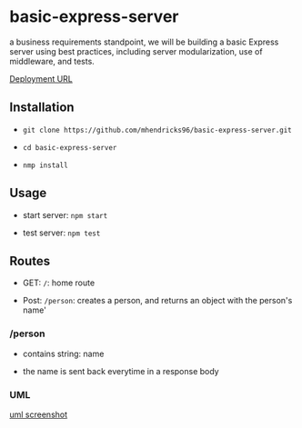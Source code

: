 # basic-express-server

a business requirements standpoint, we will be building a basic Express server using best practices, including server modularization, use of middleware, and tests.

[Deployment URL](https://myy-basic-express-server.herokuapp.com/)

## Installation

- `git clone https://github.com/mhendricks96/basic-express-server.git`

- `cd basic-express-server`

- `nmp install`

## Usage

- start server: `npm start`

- test server: `npm test`

## Routes

- GET: `/`: home route

- Post: `/person`: creates a person, and returns an object with the person's name'

### /person

- contains string: name

- the name is sent back everytime in a response body

### UML

[uml screenshot](https://user-images.githubusercontent.com/75649765/149055252-e05e06c7-ebcb-4cb9-a24a-5cae8f3544e3.png)
